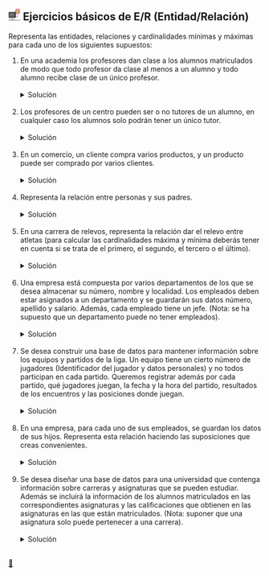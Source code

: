 ## <img src="https://raw.githubusercontent.com/FJrodafo/University/main/DAW/BAE/T02_Ejercicios_basicos_de_ER/Assets/Images/Computer.png" width="24" height="24"> Ejercicios básicos de E/R (Entidad/Relación)

Representa las entidades, relaciones y cardinalidades mínimas y máximas para cada uno de los siguientes supuestos:

1. En una academia los profesores dan clase a los alumnos matriculados de modo que todo profesor da clase al menos a un alumno y todo alumno recibe clase de un único profesor.
    <br />
    <br />
    <details>
    <summary>Solución</summary>
    <img src="https://raw.githubusercontent.com/FJrodafo/University/main/DAW/BAE/T02_Ejercicios_basicos_de_ER/Assets/Diagrams/Exported/1.drawio.png">
    </details>
    <br />
2. Los profesores de un centro pueden ser o no tutores de un alumno, en cualquier caso los alumnos solo podrán tener un único tutor.
    <br />
    <br />
    <details>
    <summary>Solución</summary>
    <img src="https://raw.githubusercontent.com/FJrodafo/University/main/DAW/BAE/T02_Ejercicios_basicos_de_ER/Assets/Diagrams/Exported/2.drawio.png">
    </details>
    <br />
3. En un comercio, un cliente compra varios productos, y un producto puede ser comprado por varios clientes.
    <br />
    <br />
    <details>
    <summary>Solución</summary>
    <img src="https://raw.githubusercontent.com/FJrodafo/University/main/DAW/BAE/T02_Ejercicios_basicos_de_ER/Assets/Diagrams/Exported/3.drawio.png">
    </details>
    <br />
4. Representa la relación entre personas y sus padres.
    <br />
    <br />
    <details>
    <summary>Solución</summary>
    <img src="https://raw.githubusercontent.com/FJrodafo/University/main/DAW/BAE/T02_Ejercicios_basicos_de_ER/Assets/Diagrams/Exported/4.drawio.png">
    </details>
    <br />
5. En una carrera de relevos, representa la relación dar el relevo entre atletas (para calcular las cardinalidades máxima y mínima deberás tener en cuenta si se trata de el primero, el segundo, el tercero o el último).
    <br />
    <br />
    <details>
    <summary>Solución</summary>
    <img src="https://raw.githubusercontent.com/FJrodafo/University/main/DAW/BAE/T02_Ejercicios_basicos_de_ER/Assets/Diagrams/Exported/5.drawio.png">
    </details>
    <br />
6. Una empresa está compuesta por varios departamentos de los que se desea almacenar su número, nombre y localidad. Los empleados deben estar asignados a un departamento y se guardarán sus datos número, apellido y salario. Además, cada empleado tiene un jefe. (Nota: se ha supuesto que un departamento puede no tener empleados).
    <br />
    <br />
    <details>
    <summary>Solución</summary>
    <img src="https://raw.githubusercontent.com/FJrodafo/University/main/DAW/BAE/T02_Ejercicios_basicos_de_ER/Assets/Diagrams/Exported/6.drawio.png">
    </details>
    <br />
7. Se desea construir una base de datos para mantener información sobre los equipos y partidos de la liga. Un equipo tiene un cierto número de jugadores (Identificador del jugador y datos personales) y no todos participan en cada partido. Queremos registrar además por cada partido, qué jugadores juegan, la fecha y la hora del partido, resultados de los encuentros y las posiciones donde juegan.
    <br />
    <br />
    <details>
    <summary>Solución</summary>
    <img src="https://raw.githubusercontent.com/FJrodafo/University/main/DAW/BAE/T02_Ejercicios_basicos_de_ER/Assets/Diagrams/Exported/7.drawio.png">
    </details>
    <br />
8. En una empresa, para cada uno de sus empleados, se guardan los datos de sus hijos. Representa esta relación haciendo las suposiciones que creas convenientes.
    <br />
    <br />
    <details>
    <summary>Solución</summary>
    <img src="https://raw.githubusercontent.com/FJrodafo/University/main/DAW/BAE/T02_Ejercicios_basicos_de_ER/Assets/Diagrams/Exported/8.drawio.png">
    </details>
    <br />
9. Se desea diseñar una base de datos para una universidad que contenga información sobre carreras y asignaturas que se pueden estudiar. Además se incluirá la información de los alumnos matriculados en las correspondientes asignaturas y las calificaciones que obtienen en las asignaturas en las que están matriculados. (Nota: suponer que una asignatura solo puede pertenecer a una carrera).
    <br />
    <br />
    <details>
    <summary>Solución</summary>
    <img src="https://raw.githubusercontent.com/FJrodafo/University/main/DAW/BAE/T02_Ejercicios_basicos_de_ER/Assets/Diagrams/Exported/9.drawio.png">
    </details>
    <br />

<link rel="stylesheet" href="./../../../README.css">
<a class="scrollup" href="#top">&#x1F53C</a>